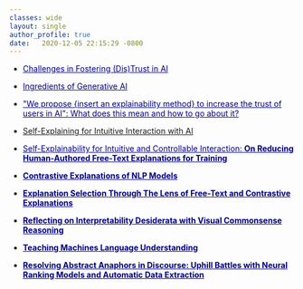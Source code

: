 ```yaml
---
classes: wide
layout: single
author_profile: true
date:   2020-12-05 22:15:29 -0800
---
```


* <a href="https://docs.google.com/presentation/d/1ifE2ocHHEgYuyQoyMtsVeWuTp_3XOUYp3r709ITTiL0/edit?usp=sharing" style="color:navy">Challenges in Fostering (Dis)Trust in AI</a>

* <a href="https://docs.google.com/presentation/d/1Lr7F6c7wc2G5tRIOLwix39JfT5VNo3TAMVWEURhGl4Y/edit?usp=sharing" style="color:navy">Ingredients of Generative AI</a>

* <a href="https://docs.google.com/presentation/d/1AUBXarUkBpWM2pEWqAQXKSBl5-VQr1721xZ9e3l_4eE/edit?usp=sharing" style="color:navy">"We propose {insert an explainability method} to increase the trust of users in AI": What does this mean and how to go about it?</a>

* <a href="https://docs.google.com/presentation/d/14VjRIrhPd0r3nxPOTcPyXVc-Rziwtd46oUILXUqQ_Mg/edit?usp=sharing">Self-Explaining for Intuitive Interaction with AI</a>

* <a href="/slides/invited_talk_few_shot.pdf" style="color:navy">Self-Explainability for Intuitive and Controllable Interaction: <b>On Reducing Human-Authored Free-Text Explanations for Training</a>   

* <a href="/slides/invited_talk_contrastive.pdf" style="color:navy">Contrastive Explanations of NLP Models</a> 

* <a href="/slides/invited_talk_explanation_selection.pdf" style="color:navy"><b>Explanation Selection</b> Through The Lens of <b>Free-Text</b> and <b>Contrastive Explanations</b></a> 

* <a href="/slides/invited_talk_uw_compling_vcr_desiderata.pdf" style="color:navy">Reflecting on Interpretability Desiderata with Visual Commonsense Reasoning</a> 

* <a href="/slides/ana_marasovic_woman_research_day.pdf" style="color:navy">Teaching Machines Language Understanding</a> 

* <a href="https://youtu.be/K9v-3UJ_syg" style="color:navy">Resolving Abstract Anaphors in Discourse: Uphill Battles with Neural Ranking Models and Automatic Data Extraction</a> 



